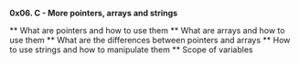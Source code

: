 **0x06. C - More pointers, arrays and strings**

** What are pointers and how to use them
** What are arrays and how to use them
** What are the differences between pointers and arrays
** How to use strings and how to manipulate them
** Scope of variables

